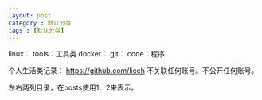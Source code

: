 ```yaml
---
layout: post
category : 默认分类
tags : [默认分类]
---
```

linux：
tools：工具类
docker：
git：
code：程序

个人生活类记录：
https://github.com/licch
不关联任何账号。不公开任何账号。

左右两列目录，在posts使用1、2来表示。